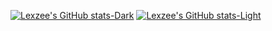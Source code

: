 
[![Lexzee's GitHub stats-Dark](https://github-readme-stats.vercel.app/api?username=Lexzee&show_icons=true&theme=dark#gh-dark-mode-only)](https://github.com/anuraghazra/github-readme-stats#gh-dark-mode-only)
[![Lexzee's GitHub stats-Light](https://github-readme-stats.vercel.app/api?username=Lexzee&show_icons=true&theme=default#gh-light-mode-only)](https://github.com/anuraghazra/github-readme-stats#gh-light-mode-only)

